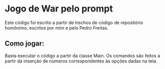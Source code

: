 # Jogo de War pelo prompt
Este código foi escrito a partir de trechos de código de repositório homônimo, escritos por mim e pelo Pedro Freitas.
##  Como jogar:
Basta executar o código a partir da classe Main. Os comandos são feitos a partir da inserção de números correspondentes às opções dadas na tela.
